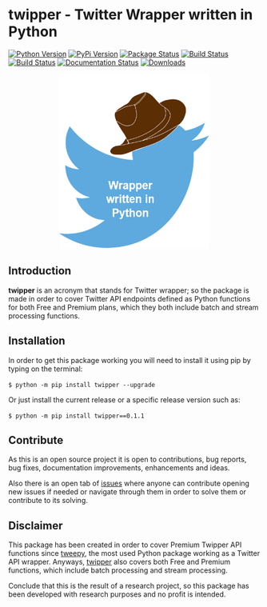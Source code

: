 # twipper - Twitter Wrapper written in Python

[![Python Version](https://img.shields.io/pypi/pyversions/twipper.svg)](https://pypi.org/project/twipper/)
[![PyPi Version](https://img.shields.io/pypi/v/twipper.svg)](https://pypi.org/project/twipper/)
[![Package Status](https://img.shields.io/pypi/status/twipper.svg)](https://pypi.org/project/twipper/)
[![Build Status](https://dev.azure.com/alvarob96/alvarob96/_apis/build/status/alvarob96.twipper?branchName=master)](https://dev.azure.com/alvarob96/alvarob96/_build?definitionId=1&_a=summary)
[![Build Status](https://img.shields.io/travis/alvarob96/twipper/master.svg?label=Travis%20CI&logo=travis&logoColor=white)](https://travis-ci.org/alvarob96/twipper)
[![Documentation Status](https://readthedocs.org/projects/twipper/badge/?version=latest)](https://twipper.readthedocs.io/)
[![Downloads](https://img.shields.io/pypi/dm/twipper.svg?style=flat)](https://pypistats.org/packages/twipper)

<p align="center">
  <img src="https://raw.githubusercontent.com/alvarob96/twipper/master/docs/twipper.jpg" width="300" height="350"/>
</p>

## Introduction

**twipper** is an acronym that stands for Twitter wrapper; so the package is made in order to cover Twitter API 
endpoints defined as Python functions for both Free and Premium plans, which they both include batch and stream 
processing functions.

## Installation

In order to get this package working you will need to install it using pip by typing on the terminal:

``$ python -m pip install twipper --upgrade``

Or just install the current release or a specific release version such as:

``$ python -m pip install twipper==0.1.1``

## Contribute

As this is an open source project it is open to contributions, bug reports, bug fixes, documentation improvements, 
enhancements and ideas.

Also there is an open tab of [issues](https://github.com/alvarob96/twipper/issues) where anyone can contribute opening 
new issues if needed or navigate through them in order to solve them or contribute to its solving.

## Disclaimer

This package has been created in order to cover Premium Twipper API functions since [tweepy](https://www.tweepy.org/), 
the most used Python package working as a Twitter API wrapper. Anyways, [twipper](https://github.com/alvarob96/twipper)
also covers both Free and Premium functions, which include batch processing and stream processing.

Conclude that this is the result of a research project, so this package has been developed with research purposes and
no profit is intended.
